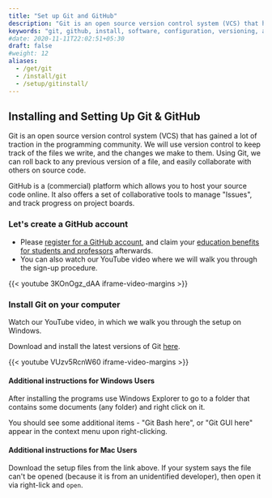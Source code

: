 ```yaml
---
title: "Set up Git and GitHub"
description: "Git is an open source version control system (VCS) that has gained a lot of traction in the programming community."
keywords: "git, github, install, software, configuration, versioning, account"
#date: 2020-11-11T22:02:51+05:30
draft: false
#weight: 12
aliases:
  - /get/git
  - /install/git
  - /setup/gitinstall/
---
```


## Installing and Setting Up Git & GitHub

Git is an open source version control system (VCS) that has gained a lot of traction in the programming community. We will use version control to keep track of the files we write, and the changes we make to them. Using Git, we can roll back to any previous version of a file, and easily collaborate with others on source code.

GitHub is a (commercial) platform which allows you to host your source code online.
It also offers a set of collaborative tools to manage "Issues", and track progress on project boards.

### Let's create a GitHub account
- Please [register for a GitHub account](https://github.com/join), and
  claim your [education benefits for students and professors](https://education.github.com) afterwards.
- You can also watch our YouTube video where we will walk you through the sign-up procedure.

{{< youtube 3KOnOgz_dAA iframe-video-margins >}}

### Install Git on your computer

Watch our YouTube video, in which we walk you through the setup on Windows.

Download and install the latest versions of Git [here](https://git-scm.com/download).

{{< youtube VUzv5RcnW60 iframe-video-margins >}}

#### Additional instructions for Windows Users

After installing the programs use Windows Explorer to go to a folder that contains some documents (any folder) and right click on it.

You should see some additional items - "Git Bash here", or "Git GUI here" appear in the context menu upon right-clicking.

<!--Whenever you wish to open Git, you

!!! danger "Making Git available via the PATH settings on Windows"
    We need to update our PATH settings; these settings are a set of directories that Windows uses to "look up" software to startup.

    - Right-click on Computer.
    - Go to "Properties" and select the tab "Advanced System settings".
    - Choose "Environment Variables" and select `Path` from the list of system variables.
    - Choose `Edit`.
    	- **Windows 7 and 8 machines:**
    		If you chose your installation directory to be C:\R\R-3.6.1\ during your installation (i.e., you did not use the default directory), copy and paste the following string without spaces at the start or end:

            `;C:\Program Files\Git\bin`

    	- **Windows 10 machines:**
    		- Click `New` and paste the following string:

            `C:\Program Files\Git\bin`

    		- Click on `OK` as often as needed.
-->

#### Additional instructions for Mac Users

Download the setup files from the link above. If your system says the file can't be opened (because it is from an unidentified developer), then open it via right-lick and `open`.

<!--Also install the command-line auto-completion script. For this go to [this website](https://github.com/git/git/raw/master/contrib/completion/git-completion.bash). You should now see a the text file starting with

```
# bash/zsh completion support for core Git.
#
# Copyright (C) 2006,2007 Shawn O. Pearce <spearce@spearce.org>
# Conceptually based on gitcompletion (http://gitweb.hawaga.org.uk/).
# Distributed under the GNU General Public License, version 2.0.
```

save this file as `git-completion.bash` to your user folder by pressing `CMD+s`. If you want to know where your user folder is, open a terminal and type ```pwd```. For Uli it is for example under `/Users/ubergmann`.

If you use Safari, make sure to save the file as `Page Source` and don't append a `.txt` to its filename (Chrome does this automatically). If everything went right, you can now type `ls` in your terminal window and should see `git-completion.bash` there between other files.
-->

<!--
### Linux Users

Follow the steps documented [here](https://git-scm.com/download/linux) to install on Linux from the terminal.

!!! danger
    To install system software using `apt-get`, you need `Super User` rights. So please add `sudo` in front of each `apt-get` command in the document above, like so: ```sudo apt-get install git```
-->
<!--
## Verifying your installation

<!-- We will need to make Git accessible from the command line. Windows and Mac users will need to follow the steps on the page "Modifying Path Settings." Linux users will already have git accessible from the command line. -->

<!--
To verify your installation, type the following command in a terminal and press the return key:

```bash
       git --version
```

You should get an output that looks like:

```bash
        git version 2.18.0
```

Ensure that you have a version greater than `2.15.0` installed.
-->
